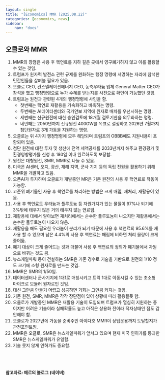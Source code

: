 ```yaml
---
layout: single
title: "[Economics] MMR (2025.08.22)"
categories: [economics, news]
sidebar:
    nav: "docs"
---
```


## 오클로와 MMR
1. MMR의 장점은 사용 후 핵연료를 지하 깊은 곳에서 영구폐기하지 않고 이를 활용할 수 있는 것임.
1. 트럼프가 원자력 발전소 관련 규제를 완화하는 행정 명령에 서명하는 자리에 참석한 민간인들을 살펴볼 필요가 있음.
1. 오클로 CEO, 컨스텔레이션에너지 CEO, 농축우라늄 업체 General Matter CEO가 참석을 했고 행정명령으로 누가 수혜를 받는지를 사진으로 확인이 가능했던 것임.
1. 트럼프는 원전과 관련된 4개의 행정명령에 사인을 함.
    - 첫번째는 핵연료 재활용을 가속화하고 비축하는 명령.
    - 두번째는 AI데이터센터와 국가안보 지역에 원자로 배치를 우선시하는 명령.
    - 세번째는 신규원전에 대한 승인검토에 18개월 검토기한을 의무화하는 명령.
    - 네번째는 2050년까지 신규원전 400GW를 목표로 설정하고 2026년 7월까지 첨단원자로 3개 가동을 지원하는 명령.
1. 오클로는 위 4가지 행정명령에 모두 해당되며 트럼프의 OBBB에도 지원내용이 포함되어 있음.
1. 첨단 원전에 대한 투자 및 생산에 전액 세액공제를 2033년까지 해주고 환경평가 및 환경영향평가를 신청 후 180일 이내 완료하도록 보장함.
1. 원전은 대형원전, SMR, MMR로 나눌 수 있음.
1. 미국은 AI센터, 오지, 광산, 재해 지역, 군사 기지 등의 독립 전원을 활용하기 위해 MMR을 개발하고 있음.
1. 오픈AI가 투자하며 오클로가 개발중인 MR은 기존 원전의 사용 후 핵연료로 작동이 가능함.
1. 고준위 폐기물인 사용 후 핵연료를 처리하는 방법은 크게 매립, 재처리, 재활용이 있음.
1. 사용 후 핵연료도 우라늄과 플루토늄 등 자원가치가 있는 물질이 97%나 되기에 3%밖에 태우지 않은 거의 태우지 않는 연료임.
1. 재활용에 대해서 알아보면 재처리에서는 순수한 플루토늄이 나오지만 재활용에서는 순수한 플루토늄이 나오지 않음.
1. 재활응을 해도 필요한 우라늄이 분리가 되기 때문에 사용 후 핵연료의 95.6%를 재사용 할 수 있으며 남은 4.4%의 사용 후 핵연료는 매립에 비하면 처리 물량이 크게 줄어듦.
1. 폐기 대상이 크게 줄어드는 것과 더불어 사용 후 핵연료의 정의가 폐기물에서 자원으로 바뀌는 것도 큼.
1. 뉴스케일파워 등이 건설하는 SMR은 기존 경수로 기술을 기반으로 원전의 1/10 정도 크기에 소형 원자로를 만드는 것임.
1. MMR은 SMR의 1/50임.
1. 데이터센터나 군사기지에 1대1로 매칭시키고 트럭 1대로 이동시킬 수 있는 초소형 마이크로 모듈러 원자로인 것임.
1. 대신 그만큼 만들기 어렵고 성공하면 기회는 그만큼 커지는 것임.
1. 기존 원전, SMR, MMR은 각각 장단점이 있어 상황에 따라 활용될듯 함.
1. 오클로가 개발중인 MMR은 재활용 기술이 도입되며 트럼프가 열심히 지원하는 중이지만 어려운 기술이라 실패확률도 높고 아직은 상용화 전이라 적자상태인 점도 감안해야 함.
1. 오클로가 2027년에 가동을 준비주인 아이다호 MMR이 상업운용까지 도달할지가 관전포인트임.
1. MMR은 오클로, SMR은 뉴스케일파워가 앞서고 있으며 현재 미국 인허가를 통과한 SMR은 뉴스케일파워가 유일함.
1. 기술 못지 않게 인허가도 중요함.



<br/>
<br/>

#### 참고자료: 메르의 블로그 (네이버)